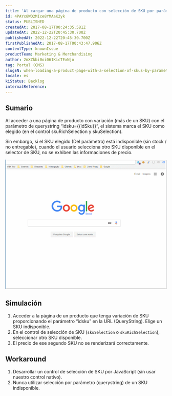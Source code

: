 ```yaml
---
title: 'Al cargar una página de producto con selección de SKU por parámetro (URL), precio no se actualiza correctamente'
id: 4PAYx8WD2MIce8YMAaK2yk
status: PUBLISHED
createdAt: 2017-08-17T00:24:35.581Z
updatedAt: 2022-12-22T20:45:30.700Z
publishedAt: 2022-12-22T20:45:30.700Z
firstPublishedAt: 2017-08-17T00:43:47.906Z
contentType: knownIssue
productTeam: Marketing & Merchandising
author: 2mXZkbi0oi061KicTExNjo
tag: Portal (CMS)
slugEN: when-loading-a-product-page-with-a-selection-of-skus-by-parameter-url-the-price-is-not-correctly-updated
locale: es
kiStatus: Backlog
internalReference: 
---
```


## Sumario

Al acceder a una página de producto con variación (más de un SKU) con el parámetro de querystring “idsku={{idSku}}”, el sistema marca el SKU como elegido (en el control skuRichSelection y skuSelection). 

Sin embargo, si el SKU elegido (Del parámetro) está indisponible (sin stock / no entregable), cuando el usuario selecciona otro SKU disponible en el selector de SKU, no se exhiben las informaciones de precio.

![Precio no actualizado con selección de SKU](https://raw.githubusercontent.com/vtexdocs/help-center-content/refs/heads/main/docs/es/known-issues/Marketing%20&%20Merchandising/al-cargar-una-pagina-de-producto-con-seleccion-de-sku-por-parametro-url-precio-no-se-actualiza-correctamente_1.gif)

## Simulación

1. Acceder a la página de un producto que tenga variación de SKU proporcionando el parámetro “idsku” en la URL (QueryString). Elige un SKU indisponible.
2. En el control de selección de SKU (`skuSelection` o `skuRichSelection`), seleccionar otro SKU disponible.
3. El precio de ese segundo SKU no se renderizará correctamente.

## Workaround

1. Desarrollar un control de selección de SKU por JavaScript (sin usar nuestro control nativo).
2. Nunca utilizar selección por parámetro (querystring) de un SKU indisponible.

